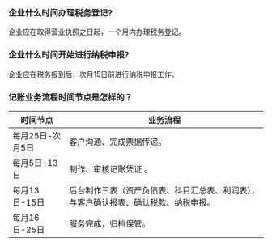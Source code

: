### 企业什么时间办理税务登记?

企业应在取得营业执照之日起，一个月内办理税务登记。

### 企业什么时间开始进行纳税申报?

企业应在税务报到后，次月15日前进行纳税申报工作。

### 记账业务流程时间节点是怎样的？

| 时间节点               | 业务流程                                                     |
| ---------------------- | ------------------------------------------------------------ |
| 每月25日-次月5日 | 客户沟通、完成票据传递。                                       |
| 每月5日-13日      | 制作、审核记账凭证 。                                          |
| 每月13日-15日     | 后台制作三表（资产负债表、科目汇总表、利润表），与客户确认报表、确认税款、纳税申报。 |
| 每月16日-25日     | 服务完成，归档保管。                                          |



